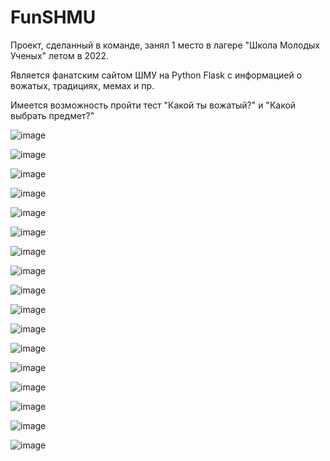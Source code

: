# FunSHMU

Проект, сделанный в команде, занял 1 место в лагере "Школа Молодых Ученых" летом в 2022.

Является фанатским сайтом ШМУ на Python Flask с информацией о вожатых, традициях, мемах и пр.

Имеется возможность пройти тест "Какой ты вожатый?" и "Какой выбрать предмет?"

![image](https://github.com/user-attachments/assets/b152265a-35e3-4fd1-ac1b-f0e05311fb10)

![image](https://github.com/user-attachments/assets/128d706e-1b54-4a65-a3bf-aaa90c0c37a5)

![image](https://github.com/user-attachments/assets/40494646-d0e1-4635-9a0b-727480df242e)


![image](https://github.com/user-attachments/assets/5742e8df-4ca2-480b-8e5e-aa2ad32d35e8)

![image](https://github.com/user-attachments/assets/ef09ffbb-8b7a-4d22-a768-5a29e2368936)

![image](https://github.com/user-attachments/assets/978471f3-f2d0-48d2-8825-b36c271a281d)

![image](https://github.com/user-attachments/assets/ea1b5c5d-d86a-46a1-9361-32e6974d34f2)

![image](https://github.com/user-attachments/assets/55d92f1d-409d-4d59-b5ef-5c28ed9c82b8)

![image](https://github.com/user-attachments/assets/34f384bf-5bbd-432e-a86a-2a2fafa19653)

![image](https://github.com/user-attachments/assets/4b04fd09-3659-4ee8-88bc-a9425e2318a2)

![image](https://github.com/user-attachments/assets/7bc551c0-8a87-46df-9510-e0a89b7991fb)

![image](https://github.com/user-attachments/assets/08d6117d-2640-4647-b033-fbd0f51708a4)

![image](https://github.com/user-attachments/assets/3624734c-1835-4ff9-a0fe-f99c6ac44028)

![image](https://github.com/user-attachments/assets/670a2efa-29ab-4513-a51d-e49c62c21315)

![image](https://github.com/user-attachments/assets/b9ac261d-6de8-43f4-b57d-1fdd6961db44)

![image](https://github.com/user-attachments/assets/726e5b28-45be-4380-aa08-11e8f6c4fa37)

![image](https://github.com/user-attachments/assets/8ff8d723-5af9-4dc0-91c6-89e6504b8b7e)
